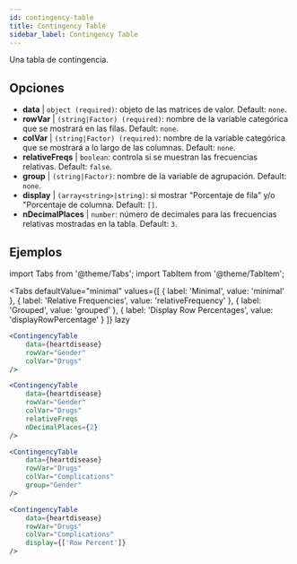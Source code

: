 ```yaml
---
id: contingency-table
title: Contingency Table
sidebar_label: Contingency Table
---
```


Una tabla de contingencia.

## Opciones

* __data__ | `object (required)`: objeto de las matrices de valor. Default: `none`.
* __rowVar__ | `(string|Factor) (required)`: nombre de la variable categórica que se mostrará en las filas. Default: `none`.
* __colVar__ | `(string|Factor) (required)`:  nombre de la variable categórica que se mostrará a lo largo de las columnas. Default: `none`.
* __relativeFreqs__ | `boolean`: controla si se muestran las frecuencias relativas. Default: `false`.
* __group__ | `(string|Factor)`: nombre de la variable de agrupación. Default: `none`.
* __display__ | `(array<string>|string)`: si mostrar "Porcentaje de fila" y/o "Porcentaje de columna. Default: `[]`.
* __nDecimalPlaces__ | `number`: número de decimales para las frecuencias relativas mostradas en la tabla. Default: `3`.


## Ejemplos


import Tabs from '@theme/Tabs';
import TabItem from '@theme/TabItem';

<Tabs
    defaultValue="minimal"
    values={[
        { label: 'Minimal', value: 'minimal' },
        { label: 'Relative Frequencies', value: 'relativeFrequency' },
        { label: 'Grouped', value: 'grouped' },
        { label: 'Display Row Percentages', value: 'displayRowPercentage' }
    ]}
    lazy
>

<TabItem value="minimal">

```jsx live
<ContingencyTable
    data={heartdisease} 
    rowVar="Gender"
    colVar="Drugs"
/>
```

</TabItem>

<TabItem value="relativeFrequency">

```jsx live
<ContingencyTable
    data={heartdisease} 
    rowVar="Gender"
    colVar="Drugs"
    relativeFreqs 
    nDecimalPlaces={2}
/>
```

</TabItem>

<TabItem value="grouped">

```jsx live
<ContingencyTable
    data={heartdisease} 
    rowVar="Drugs"
    colVar="Complications"
    group="Gender"
/>
```

</TabItem>

<TabItem value="displayRowPercentage">

```jsx live
<ContingencyTable
    data={heartdisease} 
    rowVar="Drugs"
    colVar="Complications"
    display={['Row Percent']}
/>
```

</TabItem>

</Tabs>

